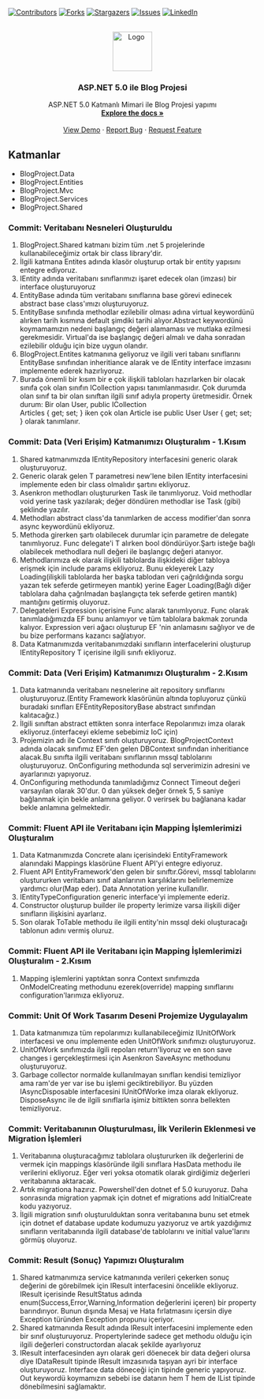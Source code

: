 [![Contributors][contributors-shield]][contributors-url]
[![Forks][forks-shield]][forks-url]
[![Stargazers][stars-shield]][stars-url]
[![Issues][issues-shield]][issues-url]
[![LinkedIn][linkedin-shield]][linkedin-url]

<!-- PROJECT LOGO -->
<br />
<div align="center">
  <a href="https://github.com/denizduman1/BlogProject">
    <img src="https://www.chip.de/ii/1/2/6/3/5/8/2/8/3/Bild16.gif-4ff4769bc2e78c72.jpg" alt="Logo" width="80" height="80">
  </a>

  <h3 align="center">ASP.NET 5.0 ile Blog Projesi</h3>

  <p align="center">
    ASP.NET 5.0 Katmanlı Mimari ile Blog Projesi yapımı
    <br />
    <a href="https://github.com/denizduman1/BlogProject"><strong>Explore the docs »</strong></a>
    <br />
    <br />
    <a href="https://github.com/denizduman1/BlogProject">View Demo</a>
    ·
    <a href="https://github.com/denizduman1/BlogProject/issues">Report Bug</a>
    ·
    <a href="https://github.com/denizduman1/BlogProject/issues">Request Feature</a>
  </p>
</div>

<!-- Katmanlar -->
## Katmanlar
* BlogProject.Data
* BlogProject.Entities
* BlogProject.Mvc
* BlogProject.Services
* BlogProject.Shared

### Commit: Veritabanı Nesneleri Oluşturuldu
 <ol>
  <li>BlogProject.Shared katmanı bizim tüm .net 5 projelerinde kullanabileceğimiz ortak bir class library'dir.</li>
  <li>İlgili katmana Entites adında klasör oluşturup ortak bir entity yapısını entegre ediyoruz.</li>
  <li>IEntity adında veritabanı sınıflarımızı işaret edecek olan (imzası) bir interface oluşturuyoruz</li>
  <li>EntityBase adında tüm veritabanı sınıflarına base görevi edinecek abstract base class'ımızı oluşturuyoruz.</li>
  <li>EntityBase sınıfında methodlar ezilebilir olması adına virtual keywordünü alırken tarih kısmına default şimdiki tarihi             alıyor.Abstract keywordünü koymamamızın nedeni başlangıç değeri alamaması ve mutlaka ezilmesi gerekmesidir. Virtual'da
      ise başlangıç değeri almalı ve daha sonradan ezilebilir olduğu için bize uygun olandır.</li>
  <li>BlogProject.Entites katmanına geliyoruz ve ilgili veri tabanı sınıflarını EntityBase sınıfından inheritiance alarak ve de
      IEntity interface imzasını implemente ederek hazırlıyoruz.</li>
  <li>Burada önemli bir kısım bir e çok ilişkili tabloları hazırlarken bir olacak sınıfa çok olan sınıfın ICollection
      yapısı tanımlanmasıdır. Çok durumda olan sınıf ta bir olan sınıftan ilgili sınıf adıyla property üretmesidir.
      Örnek durum: Bir olan User, public ICollection<Article> Articles { get; set; } iken çok olan Article ise
      public User User { get; set; } olarak tanımlanır.
  </li>
 </ol>
 
### Commit: Data (Veri Erişim) Katmanımızı Oluşturalım - 1.Kısım
  <ol>
    <li>Shared katmanımızda IEntityRepository interfacesini generic olarak oluşturuyoruz.</li> 
    <li>Generic olarak gelen T parametresi new'lene bilen IEntity interfacesini implemente eden bir class olmalıdır şartını ekliyoruz.</li> 
    <li>Asenkron methodları oluştururken Task ile tanımlıyoruz. Void methodlar void yerine task yazılarak; değer döndüren methodlar ise Task<T> (gibi) şeklinde yazılır.</li> 
    <li>Methodları abstract class'da tanımlarken de access modifier'dan sonra async keywordünü ekliyoruz.</li>  
    <li>Methoda girerken şartı olabilecek durumlar için parametre de delegate tanımlıyoruz. Func delegate'i T alırken bool döndürüyor.Şartı isteğe bağlı olabilecek methodlara
        null değeri ile başlangıç değeri atanıyor.</li>
    <li>Methodlarımıza ek olarak ilişkili tablolarda ilişkideki diğer tabloya erişmek için include params ekliyoruz. Bunu ekleyerek Lazy Loading(ilişkili tablolarda her başka       tablodan veri çağrıldığında sorgu yazan tek seferde getirmeyen mantık) yerine Eager Loading(Bağlı diğer tablolara daha çağrılmadan başlangıçta tek seferde getiren mantık)       mantığını getirmiş oluyoruz.</li>
    <li>Delegateleri Expression içerisine Func alarak tanımlıyoruz. Func olarak tanımladığımızda EF bunu anlamıyor ve tüm tablolara bakmak zorunda kalıyor. Expression
        veri ağacı oluşturup EF 'nin anlamasını sağlıyor ve de bu bize performans kazancı sağlatıyor.</li>
   <li>Data Katmanımızda veritabanımızdaki sınıfların interfacelerini oluşturup IEntityRepository<T> T içerisine ilgili sınıfı ekliyoruz.</li>
  </ol>
  
### Commit: Data (Veri Erişim) Katmanımızı Oluşturalım - 2.Kısım
  
  <ol>
    <li>Data katmanında veritabanı nesnelerine ait repository sınıflarını oluşturuyoruz.(Entity Framework klasörünün altında topluyoruz çünkü buradaki sınıfları            EFEntityRepositoryBase<T> abstract sınıfından kalıtacağız.)</li>
    <li>İlgili sınıftan abstract ettikten sonra interface Repolarımızı imza olarak ekliyoruz.(interfaceyi ekleme sebebimiz IoC için)</li>
    <li>Projemizin adı ile Context sınıfı oluşturuyoruz. BlogProjectContext adında olacak sınıfımız EF'den gelen DBContext sınıfından inheritiance alacak.Bu sınıfta ilgili veritabanı sınıflarının mssql tablolarını oluşturuyoruz. OnConfiguring methodunda sql serverimizin adresini ve ayarlarınızı yapıyoruz.</li>
    <li>OnConfiguring methodunda tanımladığımız Connect Timeout değeri varsayılan olarak 30'dur. 0 dan yüksek değer örnek 5, 5 saniye bağlanmak için bekle anlamına geliyor.
        0 verirsek bu bağlanana kadar bekle anlamına gelmektedir.
    </li>
  </ol>
  
### Commit: Fluent API ile Veritabanı için Mapping İşlemlerimizi Oluşturalım
  
  <ol>
      <li>Data Katmanımızda Concrete alanı içerisindeki EntityFramework alanındaki Mappings klasörüne Fluent API'yi entegre ediyoruz.</li>
      <li>Fluent API EntityFramework'den gelen bir sınıftır.Görevi, mssql tablolarını oluştururken veritabanı sınıf alanlarının         karşılıklarını belirlememize yardımcı olur(Map eder). Data Annotation yerine kullanıllır.</li>  
      <li>IEntityTypeConfiguration<T> generic interface'yi implemente ederiz.</li>  
      <li>Constructor oluşturup builder ile property lerimize varsa ilişkili diğer sınıfların ilişkisini ayarlarız.</li>  
      <li>Son olarak ToTable methodu ile ilgili entity'nin mssql deki oluşturacağı tablonun adını vermiş oluruz.</li>    
  </ol>
  
 ### Commit: Fluent API ile Veritabanı için Mapping İşlemlerimizi Oluşturalım - 2.Kısım
  <ol>
      <li>Mapping işlemlerini yaptıktan sonra Context sınıfımızda OnModelCreating methodunu ezerek(override) mapping sınıflarını configuration'larımıza ekliyoruz.</li>
  </ol>
 
  ### Commit: Unit Of Work Tasarım Deseni Projemize Uygulayalım
  <ol>
      <li>Data katmanımıza tüm repolarımızı kullanabileceğimiz IUnitOfWork interfacesi ve onu implemente eden UnitOfWork sınıfımızı oluşturuyoruz.</li>
      <li>UnitOfWork sınıfımızda ilgili repoları return'liyoruz ve en son save changes i gerçekleştirmesi için Asenkron SaveAsync methodunu oluşturuyoruz.</li>
      <li>Garbage collector normalde kullanılmayan sınıfları kendisi temizliyor ama ram'de yer var ise bu işlemi geciktirebiliyor. Bu yüzden IAsyncDisposable interfacesini IUnitOfWorke imza olarak ekliyoruz. DisposeAsync ile de ilgili sınıflarla işimiz bittikten sonra bellekten temizliyoruz.</li>
  </ol>
  
  ### Commit: Veritabanının Oluşturulması, İlk Verilerin Eklenmesi ve Migration İşlemleri
  <ol>
      <li>Veritabanına oluşturacağımız tablolara oluştururken ilk değerlerini de vermek için mappings klasöründe ilgili sınıflara HasData methodu ile verilerini ekliyoruz.
          Eğer veri yoksa otomatik olarak girdiğimiz değerleri veritabanına aktaracak.</li>
      <li>Artık migrationa hazırız. Powershell'den dotnet ef 5.0 kuruyoruz. Daha sonrasında migration yapmak için dotnet ef migrations add InitialCreate kodu yazıyoruz.</li>
      <li>İlgili migration sınıfı oluşturulduktan sonra veritabanına bunu set etmek için dotnet ef database update kodumuzu yazıyoruz ve artık yazdığımız sınıfların veritabanında ilgili database'de tablolarını ve initial value'larını görmüş oluyoruz.</li>
  </ol>
  
  ### Commit: Result (Sonuç) Yapımızı Oluşturalım
  
 <ol>
      <li>Shared katmanımıza service katmanında verileri çekerken sonuç değerini de görebilmek için IResult interfacesini  öncelikle ekliyoruz. IResult içerisinde ResultStatus adında enum(Success,Error,Warning,Information değerlerini içeren) bir property barındırıyor. Bunun dışında Mesaj ve Hata fırlatmasını içersin diye Exception türünden Exception propunu içeriyor.</li>
      <li>Shared katmanında Result adında IResult interfacesini implemente eden bir sınıf oluşturuyoruz. Propertylerinde sadece get methodu olduğu için ilgili değerleri constructordan alacak şekilde ayarlıyoruz</li>
      <li>IResult interfacesinden ayrı olarak geri döenecek bir data değeri olursa diye IDataResult tipinde IResult imzasınıda taşıyan ayri bir interface oluşturuyoruz. Interface data döneceği için <out T> tipinde generic yapıyoruz. Out keywordü koymamızın sebebi ise datanın hem T hem de IList<T> tipinde dönebilmesini sağlamaktır.</li>
  </ol>
  
<!-- MARKDOWN LINKS & IMAGES -->
<!-- https://www.markdownguide.org/basic-syntax/#reference-style-links -->
[contributors-shield]: https://img.shields.io/github/contributors/denizduman1/BlogProject.svg?style=for-the-badge
[contributors-url]: https://github.com/denizduman1/BlogProject/graphs/contributors
[forks-shield]: https://img.shields.io/github/forks/denizduman1/BlogProject.svg?style=for-the-badge
[forks-url]: https://github.com/denizduman1/BlogProject/network/members
[stars-shield]: https://img.shields.io/github/stars/denizduman1/BlogProject.svg?style=for-the-badge
[stars-url]: https://github.com/denizduman1/BlogProject/stargazers
[issues-shield]: https://img.shields.io/github/issues/denizduman1/BlogProject.svg?style=for-the-badge
[issues-url]: https://github.com/denizduman1/BlogProject/issues
[linkedin-shield]: https://img.shields.io/badge/-LinkedIn-black.svg?style=for-the-badge&logo=linkedin&colorB=555
[linkedin-url]: https://www.linkedin.com/in/deniz-duman-166a91218
